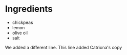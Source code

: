 # Ingredients
- chickpeas
- lemon
- olive oil
- salt


We added a different line.
This line added Catriona's copy 

